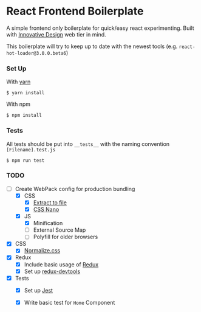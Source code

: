 React Frontend Boilerplate
==========================

A simple frontend only boilerplate for quick/easy react experimenting.
Built with [Innovative Design](http://innovativedesign.club) web tier in mind.

This boilerplate will try to keep up to date with the newest tools (e.g. `react-hot-loader@3.0.0.beta6`)

### Set Up

With [yarn](https://yarnpkg.com/en/)
```
$ yarn install
```

With npm
```
$ npm install
```

### Tests

All tests should be put into `__tests__` with the naming convention `[Filename].test.js`

```
$ npm run test
```

### TODO

- [ ] Create WebPack config for production bundling
  - [x] CSS
    - [x] [Extract to file](https://github.com/webpack-contrib/extract-text-webpack-plugin)
    - [x] [CSS Nano](http://cssnano.co/)
  - [x] JS
    - [x] Minification
    - [ ] External Source Map
    - [ ] Polyfill for older browsers
- [x] CSS
  - [x] [Normalize.css](https://necolas.github.io/normalize.css/)
- [x] Redux
  - [x] Include basic usage of [Redux](http://redux.js.org/)
  - [x] Set up [redux-devtools](https://github.com/gaearon/redux-devtools)
- [x] Tests
  - [x] Set up [Jest](https://facebook.github.io/jest/)
  - [x] Write basic test for `Home` Component

